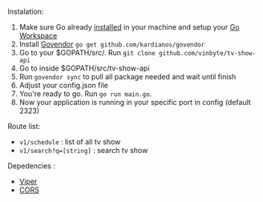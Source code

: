 Instalation: 
1. Make sure Go already [installed](https://golang.org/doc/install) in your machine and setup your [Go Workspace](https://golang.org/doc/code.html#Workspaces)
2. Install [Govendor](https://github.com/kardianos/govendor) `go get github.com/kardianos/govendor`
3. Go to your $GOPATH/src/. Run `git clone github.com/vinbyte/tv-show-api`
4. Go to inside $GOPATH/src/tv-show-api
5. Run `govendor sync` to pull all package needed and wait until finish
6. Adjust your config.json file
7. You're ready to go. Run `go run main.go`.
8. Now your application is running in your specific port in config (default 2323)

Route list:
* `v1/schedule` : list of all tv show
* `v1/search?q=[string]` : search tv show

Depedencies :
- [Viper](https://github.com/spf13/viper)
- [CORS](https://github.com/gin-contrib/cors)

